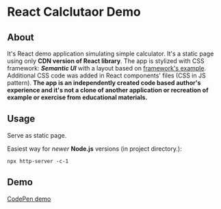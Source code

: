 # React Calclutaor Demo
## About
It's React demo application simulating simple calculator. It's a static page using only **CDN version of React library**.
The app is stylized with CSS framework: **_Semantic UI_** with a layout based on [framework's example](https://semantic-ui.com/examples/login.html). Additional CSS code was added in React components' files (CSS in JS pattern).
**The app is an independently created code based author's experience and it's not a clone of another application or recreation of example or exercise from educational materials.**

## Usage
Serve as static page. 

Easiest way for *newer* **Node.js** versions (in project directory.): 

```console
npx http-server -c-1
```
## Demo

[CodePen demo](https://codepen.io/kkorszun/project/editor/DBRbyx)
